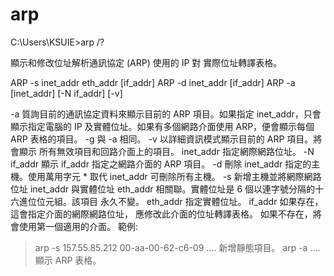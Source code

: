 
# arp


C:\Users\KSUIE>arp /?

顯示和修改位址解析通訊協定 (ARP) 使用的 IP 對
實際位址轉譯表格。

ARP -s inet_addr eth_addr [if_addr]
ARP -d inet_addr [if_addr]
ARP -a [inet_addr] [-N if_addr] [-v]

  -a            質詢目前的通訊協定資料來顯示目前的
                ARP 項目。如果指定 inet_addr，只會顯示指定電腦的
                IP 及實體位址。如果有多個網路介面使用 ARP，便會顯示每個 ARP
                表格的項目。
  -g            與 -a 相同。
  -v            以詳細資訊模式顯示目前的 ARP 項目。將會顯示
                所有無效項目和回路介面上的項目。
  inet_addr     指定網際網路位址。
  -N if_addr    顯示 if_addr 指定之網路介面的 ARP
                項目。
  -d            刪除 inet_addr 指定的主機。使用萬用字元 * 取代 inet_addr
                可刪除所有主機。
  -s            新增主機並將網際網路位址 inet_addr 與實體位址
                eth_addr 相關聯。實體位址是
                6 個以連字號分隔的十六進位位元組。該項目
                永久不變。
  eth_addr      指定實體位址。
  if_addr       如果存在，這會指定介面的網際網路位址，
                應修改此介面的位址轉譯表格。
                如果不存在，將會使用第一個適用的介面。
範例:
  > arp -s 157.55.85.212   00-aa-00-62-c6-09  .... 新增靜態項目。
  > arp -a                                    .... 顯示 ARP 表格。
